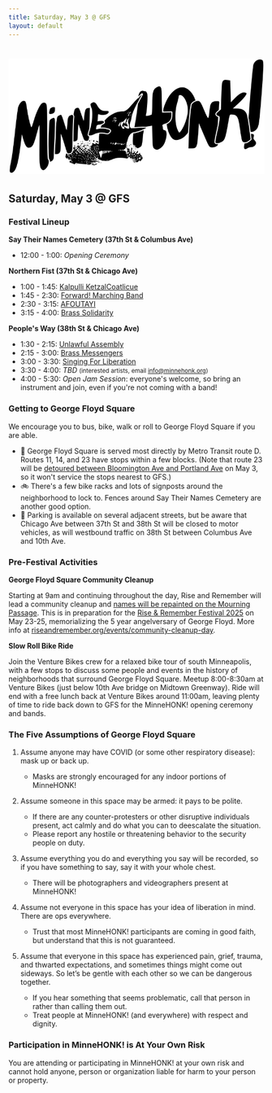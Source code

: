 ```yaml
---
title: Saturday, May 3 @ GFS
layout: default
---
```


# ![MinneHONK Banner](minnehonk.png)<span style="display:none">MinneHONK</span>

## Saturday, May 3 @ GFS

### Festival Lineup

**Say Their Names Cemetery (37th St & Columbus Ave)**
* 12:00 - 1:00: _Opening Ceremony_

**Northern Fist (37th St & Chicago Ave)**
* 1:00 - 1:45: [Kalpulli KetzalCoatlicue](https://www.danzaketzal.com/history)
* 1:45 - 2:30: [Forward! Marching Band](https://fmbwebsite.wixsite.com/forwardmb)
* 2:30 - 3:15: [AFOUTAYI](https://www.afoutayidmaco.com)
* 3:15 - 4:00: [Brass Solidarity](https://brasssolidarity.com/about/)

**People's Way (38th St & Chicago Ave)**
* 1:30 - 2:15: [Unlawful Assembly](http://unlawfulassembly.org)
* 2:15 - 3:00: [Brass Messengers](http://www.brassmessengers.com/about)
* 3:00 - 3:30: [Singing For Liberation](https://bit.ly/tcsongcircles)
* 3:30 - 4:00: _TBD_ <small>(interested artists, email [info@minnehonk.org](mailto:info@minnehonk.org))</small>
* 4:00 - 5:30: _Open Jam Session_: everyone's welcome, so bring an instrument and join, even if you're not coming with a band!

### Getting to George Floyd Square

We encourage you to bus, bike, walk or roll to George Floyd Square if you are able.

* 🚌 George Floyd Square is served most directly by Metro Transit route D. Routes 11, 14, and 23 have stops within a few blocks. (Note that route 23 will be [detoured between Bloomington Ave and Portland Ave](https://www.metrotransit.org/Data/sites/1/media/alert-maps/23-portbloom-269523.png) on May 3, so it won't service the stops nearest to GFS.)
* 🚲 There's a few bike racks and lots of signposts around the neighborhood to lock to. Fences around Say Their Names Cemetery are another good option.
* 🚗 Parking is available on several adjacent streets, but be aware that Chicago Ave between 37th St and 38th St will be closed to motor vehicles, as will westbound traffic on 38th St between Columbus Ave and 10th Ave.

### Pre-Festival Activities

**George Floyd Square Community Cleanup**

Starting at 9am and continuing throughout the day, Rise and Remember will lead a community cleanup and [names will be repainted on the Mourning Passage](https://georgefloydstreetart.omeka.net/items/show/3597). This is in preparation for the [Rise & Remember Festival 2025](https://riseandremember.org/festival/) on May 23-25, memorializing the 5 year angelversary of George Floyd.
More info at [riseandremember.org/events/community-cleanup-day](https://riseandremember.org/events/community-cleanup-day/).

**Slow Roll Bike Ride**

Join the Venture Bikes crew for a relaxed bike tour of south Minneapolis, with a few stops to discuss some people and events in the history of neighborhoods that surround George Floyd Square.
Meetup 8:00-8:30am at Venture Bikes (just below 10th Ave bridge on Midtown Greenway). Ride will end with a free lunch back at Venture Bikes around 11:00am, leaving plenty of time to ride back down to GFS for the MinneHONK! opening ceremony and bands.

### The Five Assumptions of George Floyd Square

1. Assume anyone may have COVID (or some other respiratory disease): mask up or back up.
    * Masks are strongly encouraged for any indoor portions of MinneHONK!

2. Assume someone in this space may be armed: it pays to be polite.
    * If there are any counter-protesters or other disruptive individuals present, act calmly and do what you can to deescalate the situation.
    * Please report any hostile or threatening behavior to the security people on duty.

3. Assume everything you do and everything you say will be recorded, so if you have something to say, say it with your whole chest.
    * There will be photographers and videographers present at MinneHONK!

4. Assume not everyone in this space has your idea of liberation in mind. There are ops everywhere.
    * Trust that most MinneHONK! participants are coming in good faith, but understand that this is not guaranteed.

5. Assume that everyone in this space has experienced pain, grief, trauma, and thwarted expectations, and sometimes things might come out sideways. So let’s be gentle with each other so we can be dangerous together.
    * If you hear something that seems problematic, call that person in rather than calling them out.
    * Treat people at MinneHONK! (and everywhere) with respect and dignity.

### Participation in MinneHONK! is At Your Own Risk

You are attending or participating in MinneHONK! at your own risk and cannot hold anyone, person or organization liable for harm to your person or property.

